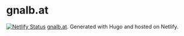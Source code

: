 # gnalb.at
[![Netlify Status](https://api.netlify.com/api/v1/badges/f5868e4f-e20a-4af1-9095-a7abe9c24096/deploy-status)](https://app.netlify.com/sites/gnalbat/deploys)
[gnalb.at](https://gnalb.at).
Generated with Hugo and hosted on Netlify.